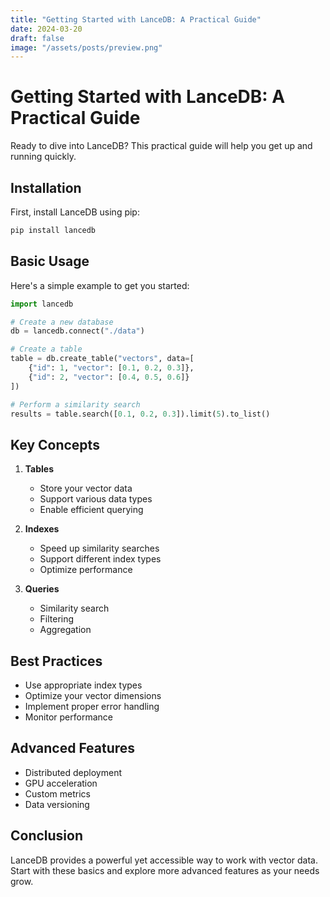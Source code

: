 ```yaml
---
title: "Getting Started with LanceDB: A Practical Guide"
date: 2024-03-20
draft: false
image: "/assets/posts/preview.png"
---
```


# Getting Started with LanceDB: A Practical Guide

Ready to dive into LanceDB? This practical guide will help you get up and running quickly.

## Installation

First, install LanceDB using pip:

```bash
pip install lancedb
```

## Basic Usage

Here's a simple example to get you started:

```python
import lancedb

# Create a new database
db = lancedb.connect("./data")

# Create a table
table = db.create_table("vectors", data=[
    {"id": 1, "vector": [0.1, 0.2, 0.3]},
    {"id": 2, "vector": [0.4, 0.5, 0.6]}
])

# Perform a similarity search
results = table.search([0.1, 0.2, 0.3]).limit(5).to_list()
```

## Key Concepts

1. **Tables**
   - Store your vector data
   - Support various data types
   - Enable efficient querying

2. **Indexes**
   - Speed up similarity searches
   - Support different index types
   - Optimize performance

3. **Queries**
   - Similarity search
   - Filtering
   - Aggregation

## Best Practices

- Use appropriate index types
- Optimize your vector dimensions
- Implement proper error handling
- Monitor performance

## Advanced Features

- Distributed deployment
- GPU acceleration
- Custom metrics
- Data versioning

## Conclusion

LanceDB provides a powerful yet accessible way to work with vector data. Start with these basics and explore more advanced features as your needs grow. 